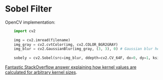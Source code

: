 # Sobel Filter
OpenCV implementation:

```python
    import cv2 
    
    img = cv2.imread(filename)
    img_gray = cv2.cvtColor(img, cv2.COLOR_BGR2GRAY)
    img_blur = cv2.GaussianBlur(img_gray, (3, 3), 0) # Gaussian blur helps reduce noise
    
    sobely = cv2.Sobel(src=img_blur, ddepth=cv2.CV_64F, dx=0, dy=1, ksize=5) 
```


[Fantastic StackOverflow answer explaining how kernel values are calculated for arbitrary kernel sizes](https://stackoverflow.com/a/41065243).
